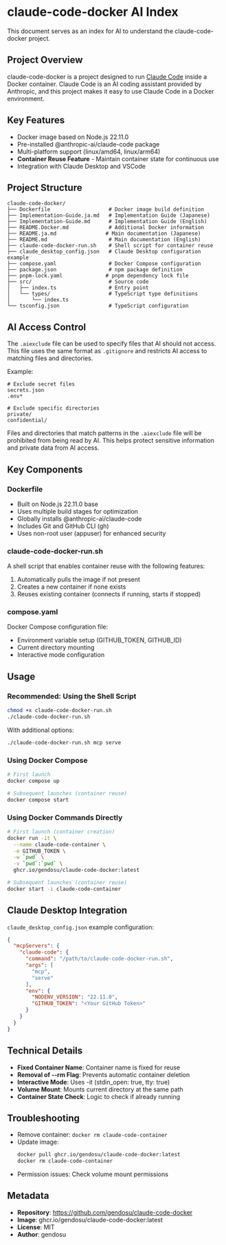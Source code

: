 # claude-code-docker AI Index

This document serves as an index for AI to understand the claude-code-docker project.

## Project Overview

claude-code-docker is a project designed to run [Claude Code](https://github.com/anthropics/claude-code) inside a Docker container. Claude Code is an AI coding assistant provided by Anthropic, and this project makes it easy to use Claude Code in a Docker environment.

## Key Features

- Docker image based on Node.js 22.11.0
- Pre-installed @anthropic-ai/claude-code package
- Multi-platform support (linux/amd64, linux/arm64)
- **Container Reuse Feature** - Maintain container state for continuous use
- Integration with Claude Desktop and VSCode

## Project Structure

```
claude-code-docker/
├── Dockerfile                   # Docker image build definition
├── Implementation-Guide.ja.md   # Implementation Guide (Japanese)
├── Implementation-Guide.md      # Implementation Guide (English)
├── README.Docker.md             # Additional Docker information
├── README.ja.md                # Main documentation (Japanese)
├── README.md                    # Main documentation (English)
├── claude-code-docker-run.sh    # Shell script for container reuse
├── claude_desktop_config.json   # Claude Desktop configuration example
├── compose.yaml                 # Docker Compose configuration
├── package.json                 # npm package definition
├── pnpm-lock.yaml              # pnpm dependency lock file
├── src/                         # Source code
│   ├── index.ts                 # Entry point
│   └── types/                   # TypeScript type definitions
│       └── index.ts
└── tsconfig.json                # TypeScript configuration
```

## AI Access Control

The `.aiexclude` file can be used to specify files that AI should not access. This file uses the same format as `.gitignore` and restricts AI access to matching files and directories.

Example:
```
# Exclude secret files
secrets.json
.env*

# Exclude specific directories
private/
confidential/
```

Files and directories that match patterns in the `.aiexclude` file will be prohibited from being read by AI. This helps protect sensitive information and private data from AI access.

## Key Components

### Dockerfile

- Built on Node.js 22.11.0 base
- Uses multiple build stages for optimization
- Globally installs @anthropic-ai/claude-code
- Includes Git and GitHub CLI (gh)
- Uses non-root user (appuser) for enhanced security

### claude-code-docker-run.sh

A shell script that enables container reuse with the following features:

1. Automatically pulls the image if not present
2. Creates a new container if none exists
3. Reuses existing container (connects if running, starts if stopped)

### compose.yaml

Docker Compose configuration file:
- Environment variable setup (GITHUB_TOKEN, GITHUB_ID)
- Current directory mounting
- Interactive mode configuration

## Usage

### Recommended: Using the Shell Script

```bash
chmod +x claude-code-docker-run.sh
./claude-code-docker-run.sh
```

With additional options:
```bash
./claude-code-docker-run.sh mcp serve
```

### Using Docker Compose

```bash
# First launch
docker compose up

# Subsequent launches (container reuse)
docker compose start
```

### Using Docker Commands Directly

```bash
# First launch (container creation)
docker run -it \
  --name claude-code-container \
  -e GITHUB_TOKEN \
  -w `pwd` \
  -v `pwd`:`pwd` \
  ghcr.io/gendosu/claude-code-docker:latest

# Subsequent launches (container reuse)
docker start -i claude-code-container
```

## Claude Desktop Integration

`claude_desktop_config.json` example configuration:

```json
{
  "mcpServers": {
    "claude-code": {
      "command": "/path/to/claude-code-docker-run.sh",
      "args": [
        "mcp",
        "serve"
      ],
      "env": {
        "NODENV_VERSION": "22.11.0",
        "GITHUB_TOKEN": "<Your GitHub Token>"
      }
    }
  }
}
```

## Technical Details

- **Fixed Container Name**: Container name is fixed for reuse
- **Removal of --rm Flag**: Prevents automatic container deletion
- **Interactive Mode**: Uses -it (stdin_open: true, tty: true)
- **Volume Mount**: Mounts current directory at the same path
- **Container State Check**: Logic to check if already running

## Troubleshooting

- Remove container: `docker rm claude-code-container`
- Update image: 
  ```bash
  docker pull ghcr.io/gendosu/claude-code-docker:latest
  docker rm claude-code-container
  ```
- Permission issues: Check volume mount permissions

## Metadata

- **Repository**: https://github.com/gendosu/claude-code-docker
- **Image**: ghcr.io/gendosu/claude-code-docker:latest
- **License**: MIT
- **Author**: gendosu
